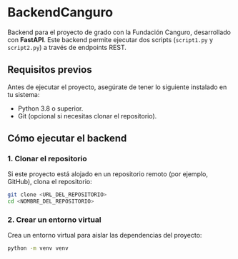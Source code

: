 # **BackendCanguro**
Backend para el proyecto de grado con la Fundación Canguro, desarrollado con **FastAPI**. Este backend permite ejecutar dos scripts (`script1.py` y `script2.py`) a través de endpoints REST.

## **Requisitos previos**
Antes de ejecutar el proyecto, asegúrate de tener lo siguiente instalado en tu sistema:
- Python 3.8 o superior.
- Git (opcional si necesitas clonar el repositorio).

## **Cómo ejecutar el backend**

### **1. Clonar el repositorio**
Si este proyecto está alojado en un repositorio remoto (por ejemplo, GitHub), clona el repositorio:

```bash
git clone <URL_DEL_REPOSITORIO>
cd <NOMBRE_DEL_REPOSITORIO>
```
### **2. Crear un entorno virtual**
Crea un entorno virtual para aislar las dependencias del proyecto:

```bash
python -m venv venv

